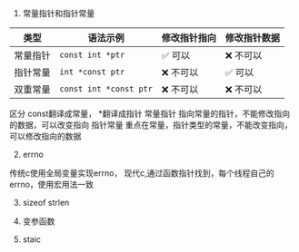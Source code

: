 1. 常量指针和指针常量

| 类型     | 语法示例               | 修改指针指向     | 修改指针数据 |
|---------|------------------------|--------------|----------|
| 常量指针 | `const int *ptr`       | ✅ 可以       | ❌ 不可以 |
| 指针常量 | `int *const ptr`       | ❌ 不可以     | ✅ 可以   |
| 双重常量 | `const int *const ptr` | ❌ 不可以     | ❌ 不可以 |

区分
    const翻译成常量， *翻译成指针
常量指针
    指向常量的指针，不能修改指向的数据，可以改变指向
指针常量
    重点在常量，指针类型的常量，不能改变指向，可以修改指向的数据

2. errno

传统c使用全局变量实现errno， 现代c,通过函数指针找到，每个线程自己的errno，使用宏用法一致

3. sizeof strlen

4. 变参函数

5. staic

